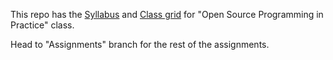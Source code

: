 This repo has the [Syllabus](https://github.com/bennColl-cs4387/Demo-Repo-Sinha/blob/7b29c8bd9374ea4e2a06c6a36dc141faa75862c8/Syllabus.md) and [Class grid](https://github.com/bennColl-cs4387/Demo-Repo-Sinha/blob/7b29c8bd9374ea4e2a06c6a36dc141faa75862c8/Weekly%20Grid_%20Open%20Source%20Software%20in%20Practice%20(CS4387).xlsx) for "Open Source Programming in Practice" class.

Head to "Assignments" branch for the rest of the assignments.
